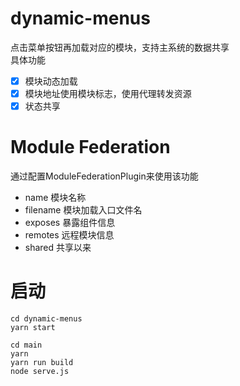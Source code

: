 # dynamic-menus
点击菜单按钮再加载对应的模块，支持主系统的数据共享  
具体功能
- [x] 模块动态加载
- [x] 模块地址使用模块标志，使用代理转发资源
- [x] 状态共享

# Module Federation
通过配置ModuleFederationPlugin来使用该功能  
- name 模块名称  
- filename 模块加载入口文件名  
- exposes 暴露组件信息  
- remotes 远程模块信息  
- shared 共享以来  

# 启动

```
cd dynamic-menus
yarn start
```

```
cd main
yarn 
yarn run build
node serve.js
```


